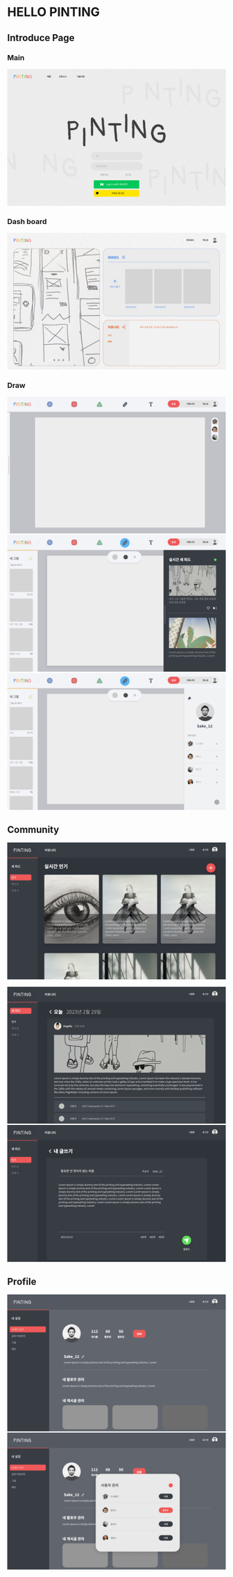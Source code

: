 # HELLO PINTING

## Introduce Page

### Main

![main page](https://github.com/42-PINTING/.github/blob/main/PintingPageImg/mainPage.png?raw=true)

### Dash board

![dashboard](https://github.com/42-PINTING/.github/blob/main/PintingPageImg/dashboardPage.png?raw=true)

### Draw

![draw page](https://github.com/42-PINTING/.github/blob/main/PintingPageImg/drawingPage.png?raw=true)
![feed function](https://github.com/42-PINTING/.github/blob/main/PintingPageImg/drawingFunction.png?raw=true)
![friend function](https://github.com/42-PINTING/.github/blob/main/PintingPageImg/drawingFriendPage.png?raw=true)

## Community

![community](https://github.com/42-PINTING/.github/blob/main/PintingPageImg/communityPage.png?raw=true)

![feed](https://github.com/42-PINTING/.github/blob/main/PintingPageImg/communityFeed.png?raw=true)
![writing](https://github.com/42-PINTING/.github/blob/main/PintingPageImg/communityWritingPage.png?raw=true)

## Profile

![profile](https://github.com/42-PINTING/.github/blob/main/PintingPageImg/profilePage.png?raw=true)
![frofile](https://github.com/42-PINTING/.github/blob/main/PintingPageImg/profileFriend.png?raw=true)

<!--
🙋‍♀️ 짧은 소개 - 여러분의 조직은 무엇에 대한 것인가요?
여러분의 조직이 무엇을 하고, 어떤 목표나 비전을 가지고 있는지에 대한 간략한 설명입니다. 조직의 핵심 가치와 임무를 공유하여 사람들이 여러분의 조직에 대해 더 잘 이해할 수 있게 합니다.

🌈 기여 지침 - 커뮤니티는 어떻게 참여할 수 있나요?
커뮤니티 구성원이 여러분의 프로젝트에 어떻게 기여할 수 있는지에 대한 지침입니다. 이는 버그 신고, 기능 제안, 코드 기여 등 다양한 방법을 포함할 수 있습니다. 또한, 기여 과정이 원활하게 진행될 수 있도록 필요한 절차나 규칙을 명시합니다.

👩‍💻 유용한 자료 - 커뮤니티는 어디에서 여러분의 문서를 찾을 수 있나요? 커뮤니티가 알아야 할 다른 것은 무엇인가요?
프로젝트 문서, 시작 가이드, 개발자 가이드 등 커뮤니티 구성원이 참고할 수 있는 유용한 자료들의 위치를 안내합니다. 이외에도 커뮤니티 구성원이 알아두어야 할 중요한 정보나 팁을 공유합니다.

🍿 재미있는 사실 - 여러분의 팀은 아침에 무엇을 먹나요?
팀 문화나 멤버들 사이의 재미있는 사실을 공유하는 것입니다. 예를 들어, 팀원들이 아침 식사로 선호하는 음식이나, 팀 내에서 유명한 간식 등을 소개할 수 있습니다. 이는 팀의 분위기를 좀 더 친근하게 만들어 줍니다.
-->
